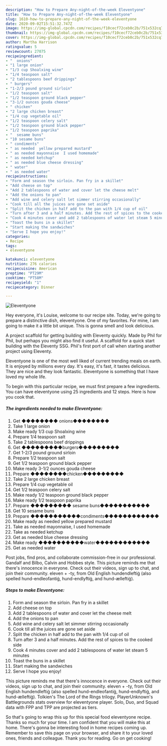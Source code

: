 ```yaml
---
description: "How to Prepare Any-night-of-the-week Eleventyone"
title: "How to Prepare Any-night-of-the-week Eleventyone"
slug: 1610-how-to-prepare-any-night-of-the-week-eleventyone
date: 2020-09-02T15:51:32.747Z
image: https://img-global.cpcdn.com/recipes/f10cecf72ceb0c2b/751x532cq70/eleventyone-recipe-main-photo.jpg
thumbnail: https://img-global.cpcdn.com/recipes/f10cecf72ceb0c2b/751x532cq70/eleventyone-recipe-main-photo.jpg
cover: https://img-global.cpcdn.com/recipes/f10cecf72ceb0c2b/751x532cq70/eleventyone-recipe-main-photo.jpg
author: Martha Harrison
ratingvalue: 5
reviewcount: 27075
recipeingredient:
- "  onions"
- "1 large onion"
- "1/3 cup Shoalxing wine"
- "1/4 teaspoon salt"
- "2 tablespoons beef drippings"
- " burgers"
- "1-2/3 pound ground sirloin"
- "1/2 teaspoon salt"
- "1/2 teaspoon ground black pepper"
- "3-1/2 ounces gouda cheese"
- " chicken"
- "2 large chicken breast"
- "1/4 cup vegetable oil"
- "1/2 teaspoon celery salt"
- "1/2 teaspoon ground black pepper"
- "1/2 teaspoon paprika"
- "  sesame buns"
- "10 sesame buns"
- " condiments"
- " as needed  yellow prepared mustard"
- " as needed mayonnaise  I used homemade"
- " as needed ketchup"
- " as needed blue cheese dressing"
- " water"
- " as needed water"
recipeinstructions:
- "Form and season the sirloin. Pan fry in a skillet"
- "Add cheese on top"
- "Add 2 tablespoons of water and cover let the cheese melt"
- "Add the onions to pan"
- "Add wine and celery salt let simmer stirring occasionally"
- "Cook till all the juices are gone set aside"
- "Split the chicken in half add to the pan with 1/4 cup of oil"
- "Turn after 3 and a half minutes. Add the rest of spices to the cooked side"
- "Cook 4 minutes cover and add 2 tablespoons of water let steam 5 minutes"
- "Toast the buns in a skillet"
- "Start making the sandwiches"
- "Serve I hope you enjoy!"
categories:
- Recipe
tags:
- eleventyone

katakunci: eleventyone 
nutrition: 276 calories
recipecuisine: American
preptime: "PT29M"
cooktime: "PT58M"
recipeyield: "1"
recipecategory: Dinner

---
```



![Eleventyone](https://img-global.cpcdn.com/recipes/f10cecf72ceb0c2b/751x532cq70/eleventyone-recipe-main-photo.jpg)

Hey everyone, it's Louise, welcome to our recipe site. Today, we're going to prepare a distinctive dish, eleventyone. One of my favorites. For mine, I am going to make it a little bit unique. This is gonna smell and look delicious.

A project scaffold for getting building with Eleventy quickly. Made by Phil for Phil, but perhaps you might also find it useful. A scaffold for a quick start building with the Eleventy SSG. Phil&#39;s first port of call when starting another project using Eleventy.

Eleventyone is one of the most well liked of current trending meals on earth. It is enjoyed by millions every day. It's easy, it's fast, it tastes delicious. They are nice and they look fantastic. Eleventyone is something that I have loved my whole life.


To begin with this particular recipe, we must first prepare a few ingredients. You can have eleventyone using 25 ingredients and 12 steps. Here is how you cook that.

<!--inarticleads1-->

##### The ingredients needed to make Eleventyone:

1. Get  ◆◆◆◆◆◆◆◆ onions◆◆◆◆◆◆◆◆
1. Take 1 large onion
1. Make ready 1/3 cup Shoalxing wine
1. Prepare 1/4 teaspoon salt
1. Take 2 tablespoons beef drippings
1. Get  ◆◆◆◆◆◆◆◆◆burgers◆◆◆◆◆◆◆◆◆
1. Get 1-2/3 pound ground sirloin
1. Prepare 1/2 teaspoon salt
1. Get 1/2 teaspoon ground black pepper
1. Make ready 3-1/2 ounces gouda cheese
1. Prepare  ◆◆◆◆◆◆◆◆chicken◆◆◆◆◆◆◆◆◆
1. Take 2 large chicken breast
1. Prepare 1/4 cup vegetable oil
1. Get 1/2 teaspoon celery salt
1. Make ready 1/2 teaspoon ground black pepper
1. Make ready 1/2 teaspoon paprika
1. Prepare  ◆◆◆◆◆◆◆◆◆ sesame buns◆◆◆◆◆◆◆◆◆◆◆
1. Get 10 sesame buns
1. Prepare  ◆◆◆◆◆◆◆◆◆◆◆condiments◆◆◆◆◆◆◆◆◆◆◆◆
1. Make ready  as needed  yellow prepared mustard
1. Take  as needed mayonnaise,  I used homemade
1. Take  as needed ketchup
1. Get  as needed blue cheese dressing
1. Make ready  ◆◆◆◆◆◆◆◆◆◆water◆◆◆◆◆◆◆◆◆◆◆◆
1. Get  as needed water


Post jobs, find pros, and collaborate commission-free in our professional. Gandalf and Bilbo, Calvin and Hobbes style. This picture reminds me that there&#39;s innocence in everyone. Check out their videos, sign up to chat, and join their community. eleven +‎ -ty, from Old English hundendleftiġ (also spelled hund-endleofantiġ, hund-endlyftiġ, and hund-ælleftiġ). 

<!--inarticleads2-->

##### Steps to make Eleventyone:

1. Form and season the sirloin. Pan fry in a skillet
1. Add cheese on top
1. Add 2 tablespoons of water and cover let the cheese melt
1. Add the onions to pan
1. Add wine and celery salt let simmer stirring occasionally
1. Cook till all the juices are gone set aside
1. Split the chicken in half add to the pan with 1/4 cup of oil
1. Turn after 3 and a half minutes. Add the rest of spices to the cooked side
1. Cook 4 minutes cover and add 2 tablespoons of water let steam 5 minutes
1. Toast the buns in a skillet
1. Start making the sandwiches
1. Serve I hope you enjoy!


This picture reminds me that there&#39;s innocence in everyone. Check out their videos, sign up to chat, and join their community. eleven +‎ -ty, from Old English hundendleftiġ (also spelled hund-endleofantiġ, hund-endlyftiġ, and hund-ælleftiġ). Tolkien&#39;s The Lord of the Rings trilogy. PlayerUnknown&#39;s Battlegrounds stats overview for eleventyone player. Solo, Duo, and Squad data with FPP and TPP are projected as tiers. 

So that's going to wrap this up for this special food eleventyone recipe. Thanks so much for your time. I am confident that you will make this at home. There's gonna be interesting food in home recipes coming up. Remember to save this page on your browser, and share it to your loved ones, friends and colleague. Thank you for reading. Go on get cooking!
